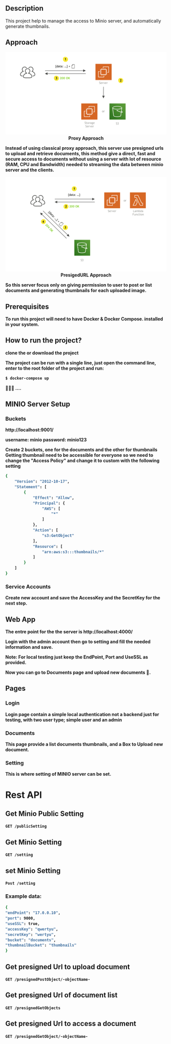 ## Description

This project help to manage the access to Minio server, and automatically generate thumbnails.

## Approach

<p align="center">
  <img src="./assets/proxy.png" width="600" alt="proxy" />
  </br>
  <strong>Proxy Approach<strong/>
  </br>
</p>

Instead of using classical proxy approach, this server use presigned urls to upload and retrieve documents, this method give a direct, fast and secure access to documents without using a server with lot of resource (RAM, CPU and Bandwidth) needed to streaming the data between minio server and the clients.

<p align="center">
  <img src="./assets/presignedUrl.png" width="600" alt="proxy" />
    </br>
  <strong>PresigedURL Approach<strong/>
  </br>
</p>

So this server focus only on giving permission to user to post or list documents and generating thumbnails for each uploaded image.




## Prerequisites
To run this project will need to have **Docker** & **Docker Compose**. installed in your system.

## How to run the project?
clone the or download the project

The project can be run with a single line, just open the command line, enter to the root folder of the project and run:

```bash
$ docker-compose up
```
&#x1f91e;&#x1f91e;&#x1f91e; ....

## MINIO Server Setup

### Buckets

http://localhost:9001/

username: minio
password: minio123

Create 2 buckets, one for the documents and the other for thumbnails<br>
Getting thumbnail need to be accessible for everyone so we need to change the "Access Policy" and change it to custom with the following setting

```bash
{
    "Version": "2012-10-17",
    "Statement": [
        {
            "Effect": "Allow",
            "Principal": {
                "AWS": [
                    "*"
                ]
            },
            "Action": [
                "s3:GetObject"
            ],
            "Resource": [
                "arn:aws:s3:::thumbnails/*"
            ]
        }
    ]
}
```
### Service Accounts

Create new account and save the AccessKey and the SecretKey for the next step.

## Web App

The entre point for the the server is http://localhost:4000/

Login with the admin account then go to setting and fill the needed information and save.

**Note:** For local testing just keep the **EndPoint**, **Port** and **UseSSL** as provided.

Now you can go to Documents page and upload new documents &#x1f91e;.

## Pages
### Login
Login page contain a simple local authentication **not a backend** just for testing, with two user type; simple user and an admin

### Documents
This page provide a list documents **thumbnails**, and a Box to Upload new document.

### Setting

This is where setting of MINIO server can be set.

# Rest API

## Get Minio Public Setting

`GET /publicSetting`

## Get Minio Setting

`GET /setting`

## set Minio Setting

`Post /setting`

### Example data:

```bash
{
"endPoint": "17.0.0.10",
"port": 9000,
"useSSL": true,
"accessKey": "qwertyu",
"secretKey": "wertyu",
"bucket": "documents",
"thumbnailBucket": "thumbnails"
}
```

## Get presigned Url to upload document

`GET /presignedPostObject/-objectName-`

## Get presigned Url of document list

`GET /presignedGetObjects`

## Get presigned Url to access a document

`GET /presignedGetObject/-objectName-`









